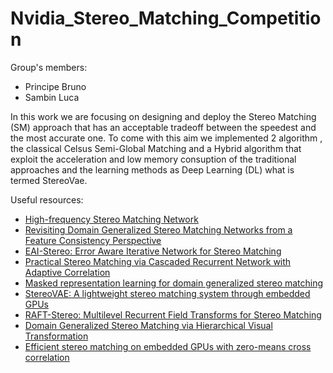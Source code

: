 # Nvidia_Stereo_Matching_Competition
Group's members:
- Principe Bruno
- Sambin Luca

In this work we are focusing on designing and deploy the Stereo Matching (SM) approach that has an acceptable tradeoff between the speedest and the most accurate one. To come with this aim we implemented 2 algorithm , the classical Celsus Semi-Global Matching and a Hybrid algorithm that exploit the acceleration and low memory consuption of the traditional approaches and the learning methods as Deep Learning (DL) what is termed StereoVae.

Useful resources:
- [High-frequency Stereo Matching Network](https://openaccess.thecvf.com/content/CVPR2023/papers/Zhao_High-Frequency_Stereo_Matching_Network_CVPR_2023_paper.pdf)
- [Revisiting Domain Generalized Stereo Matching Networks from a Feature Consistency Perspective](https://arxiv.org/pdf/2203.10887.pdf)
- [EAI-Stereo: Error Aware Iterative Network for Stereo Matching](https://openaccess.thecvf.com/content/ACCV2022/papers/Zhao_EAI-Stereo_Error_Aware_Iterative_Network_for_Stereo_Matching_ACCV_2022_paper.pdf)
- [Practical Stereo Matching via Cascaded Recurrent Network with Adaptive Correlation](https://arxiv.org/pdf/2203.11483.pdf)
- [Masked representation learning for domain generalized stereo matching](https://openaccess.thecvf.com/content/CVPR2023/papers/Rao_Masked_Representation_Learning_for_Domain_Generalized_Stereo_Matching_CVPR_2023_paper.pdf)
- [StereoVAE: A lightweight stereo matching system through embedded GPUs](https://arxiv.org/abs/2305.11566)
- [RAFT-Stereo: Multilevel Recurrent Field Transforms for Stereo Matching](https://arxiv.org/pdf/2109.07547.pdf)
- [Domain Generalized Stereo Matching via Hierarchical Visual Transformation](https://openaccess.thecvf.com/content/CVPR2023/papers/Chang_Domain_Generalized_Stereo_Matching_via_Hierarchical_Visual_Transformation_CVPR_2023_paper.pdf)
- [Efficient stereo matching on embedded GPUs with zero-means cross correlation](https://arxiv.org/pdf/2212.00476.pdf)
